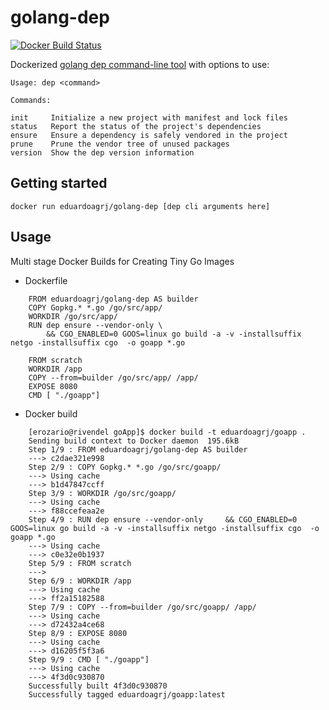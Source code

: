 # golang-dep
[![Docker Build Status](https://img.shields.io/docker/build/eduardoagrj/golang-dep.svg)](https://hub.docker.com/r/eduardoagrj/golang-dep/builds/)

Dockerized [golang dep command-line tool](https://github.com/golang/dep) with options to use:

    Usage: dep <command>

    Commands:

    init     Initialize a new project with manifest and lock files
    status   Report the status of the project's dependencies
    ensure   Ensure a dependency is safely vendored in the project
    prune    Prune the vendor tree of unused packages
    version  Show the dep version information

## Getting started

`docker run eduardoagrj/golang-dep [dep cli arguments here]`

## Usage

Multi stage Docker Builds for Creating Tiny Go Images

- Dockerfile

```
    FROM eduardoagrj/golang-dep AS builder
    COPY Gopkg.* *.go /go/src/app/
    WORKDIR /go/src/app/
    RUN dep ensure --vendor-only \
        && CGO_ENABLED=0 GOOS=linux go build -a -v -installsuffix netgo -installsuffix cgo  -o goapp *.go

    FROM scratch
    WORKDIR /app
    COPY --from=builder /go/src/app/ /app/
    EXPOSE 8080
    CMD [ "./goapp"]
```

- Docker build

```
    [erozario@rivendel goApp]$ docker build -t eduardoagrj/goapp .
    Sending build context to Docker daemon  195.6kB
    Step 1/9 : FROM eduardoagrj/golang-dep AS builder
    ---> c2dae321e998
    Step 2/9 : COPY Gopkg.* *.go /go/src/goapp/
    ---> Using cache
    ---> b1d47847ccff
    Step 3/9 : WORKDIR /go/src/goapp/
    ---> Using cache
    ---> f88ccefeaa2e
    Step 4/9 : RUN dep ensure --vendor-only     && CGO_ENABLED=0 GOOS=linux go build -a -v -installsuffix netgo -installsuffix cgo  -o goapp *.go
    ---> Using cache
    ---> c0e32e0b1937
    Step 5/9 : FROM scratch
    ---> 
    Step 6/9 : WORKDIR /app
    ---> Using cache
    ---> ff2a15182588
    Step 7/9 : COPY --from=builder /go/src/goapp/ /app/
    ---> Using cache
    ---> d72432a4ce68
    Step 8/9 : EXPOSE 8080
    ---> Using cache
    ---> d16205f5f3a6
    Step 9/9 : CMD [ "./goapp"]
    ---> Using cache
    ---> 4f3d0c930870
    Successfully built 4f3d0c930870
    Successfully tagged eduardoagrj/goapp:latest
```
